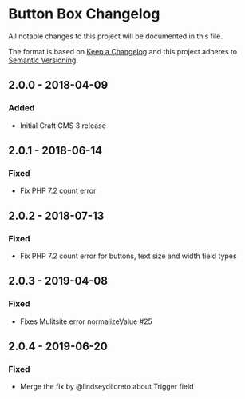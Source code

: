 # Button Box Changelog

All notable changes to this project will be documented in this file.

The format is based on [Keep a Changelog](http://keepachangelog.com/) and this project adheres to [Semantic Versioning](http://semver.org/).

## 2.0.0 - 2018-04-09
### Added
- Initial Craft CMS 3 release

## 2.0.1 - 2018-06-14
### Fixed
- Fix PHP 7.2 count error

## 2.0.2 - 2018-07-13
### Fixed
- Fix PHP 7.2 count error for buttons, text size and width field types

## 2.0.3 - 2019-04-08
### Fixed
- Fixes Mulitsite error normalizeValue #25

## 2.0.4 - 2019-06-20
### Fixed
- Merge the fix by @lindseydiloreto about Trigger field